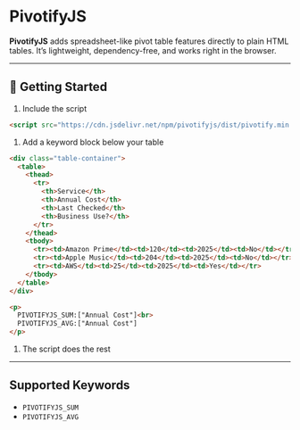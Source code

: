 # PivotifyJS

**PivotifyJS** adds spreadsheet-like pivot table features directly to plain HTML tables. It’s lightweight, dependency-free, and works right in the browser.

---

## 🚀 Getting Started

1. Include the script
  ```html
  <script src="https://cdn.jsdelivr.net/npm/pivotifyjs/dist/pivotify.min.js"></script>
  ```

1. Add a keyword block below your table

  ```html
  <div class="table-container">
    <table>
      <thead>
        <tr>
          <th>Service</th>
          <th>Annual Cost</th>
          <th>Last Checked</th>
          <th>Business Use?</th>
        </tr>
      </thead>
      <tbody>
        <tr><td>Amazon Prime</td><td>120</td><td>2025</td><td>No</td></tr>
        <tr><td>Apple Music</td><td>204</td><td>2025</td><td>No</td></tr>
        <tr><td>AWS</td><td>25</td><td>2025</td><td>Yes</td></tr>
      </tbody>
    </table>
  </div>

  <p>
    PIVOTIFYJS_SUM:["Annual Cost"]<br>
    PIVOTIFYJS_AVG:["Annual Cost"]
  </p>
  ```
1. The script does the rest

---

## Supported Keywords

* `PIVOTIFYJS_SUM`
* `PIVOTIFYJS_AVG`
